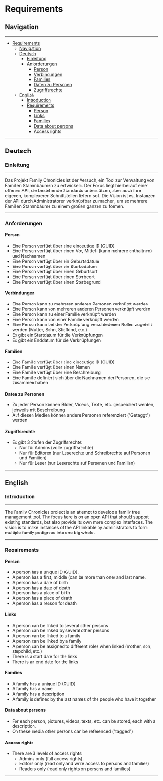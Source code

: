 # Requirements

## Navigation

___

- [Requirements](#requirements)
  - [Navigation](#navigation)
  - [Deutsch](#deutsch)
    - [Einleitung](#einleitung)
    - [Anforderungen](#anforderungen)
      - [Person](#person)
      - [Verbindungen](#verbindungen)
      - [Familien](#familien)
      - [Daten zu Personen](#daten-zu-personen)
      - [Zugriffsrechte](#zugriffsrechte)
  - [English](#english)
    - [Introduction](#introduction)
    - [Requirements](#requirements-1)
      - [Person](#person-1)
      - [Links](#links)
      - [Families](#families)
      - [Data about persons](#data-about-persons)
      - [Access rights](#access-rights)

___

## Deutsch

### Einleitung

___

Das Projekt Family Chronicles ist der Versuch, ein Tool zur Verwaltung von Familien Stammbäumen zu entwickeln. Der Fokus liegt hierbei auf einer offenen API, die bestehende Standards unterstützen, aber auch ihre eigenen, komplexeren Schnittstellen liefern soll. Die Vision ist es, Instanzen der API durch Administratoren verknüpfbar zu machen, um so mehrere Familien Stammbäume zu einem großen ganzen zu formen.

___

### Anforderungen

#### Person

- Eine Person verfügt über eine eindeutige ID (GUID)
- Eine Person verfügt über einen Vor, Mittel- (kann mehrere enthaltnen) und Nachnamen
- Eine Person verfügt über ein Geburtsdatum
- Eine Person verfügt über ein Sterbedatum
- Eine Person verfügt über einen Geburtsort
- Eine Person verfügt über einen Sterbeort
- Eine Person verfügt über einen Sterbegrund

#### Verbindungen

- Eine Person kann zu mehreren anderen Personen verknüpft werden
- Eine Person kann von mehreren anderen Personen verknüpft werden
- Eine Person kann zu einer Familie verknüpft werden
- Eine Person kann von einer Familie verknüpft werden
- Eine Person kann bei der Verknüpfung verschiedenen Rollen zugeteilt werden (Mutter, Sohn, Stiefkind, etc.)
- Es gibt ein Startdatum für die Verknüpfungen
- Es gibt ein Enddatum für die Verknüpfungen

#### Familien

- Eine Familie verfügt über eine eindeutige ID (GUID)
- Eine Familie verfügt über einen Namen
- Eine Familie verfügt über eine Beschreibung
- Eine Familie definiert sich über die Nachnamen der Personen, die sie zusammen haben

#### Daten zu Personen

- Zu jeder Person können Bilder, Videos, Texte, etc. gespeichert werden, jehweils mit Beschreibung
- Auf diesen Medien können andere Personen referenziert ("Getaggt") werden

#### Zugriffsrechte

- Es gibt 3 Stufen der Zugriffsrechte:
  - Nur für Admins (volle Zugriffsrechte)
  - Nur für Editoren (nur Leserechte und Schreibrechte auf Personen und Familien)
  - Nur für Leser (nur Leserechte auf Personen und Familien)

---

## English

### Introduction

___

The Family Chronicles project is an attempt to develop a family tree management tool. The focus here is on an open API that should support existing standards, but also provide its own more complex interfaces. The vision is to make instances of the API linkable by administrators to form multiple family pedigrees into one big whole.

___

### Requirements

#### Person

- A person has a unique ID (GUID).
- A person has a first, middle (can be more than one) and last name.
- A person has a date of birth
- A person has a date of death
- A person has a place of birth
- A person has a place of death
- A person has a reason for death

#### Links

- A person can be linked to several other persons
- A person can be linked by several other persons
- A person can be linked to a family
- A person can be linked by a family
- A person can be assigned to different roles when linked (mother, son, stepchild, etc.)
- There is a start date for the links
- There is an end date for the links

#### Families

- A family has a unique ID (GUID)
- A family has a name
- A family has a description
- A family is defined by the last names of the people who have it together

#### Data about persons

- For each person, pictures, videos, texts, etc. can be stored, each with a description.
- On these media other persons can be referenced ("tagged")

#### Access rights

- There are 3 levels of access rights:
  - Admins only (full access rights).
  - Editors only (read only and write access to persons and families)
  - Readers only (read only rights on persons and families)

---
